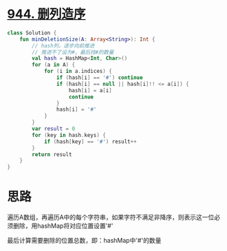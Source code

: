 # [944. 删列造序](https://leetcode-cn.com/problems/delete-columns-to-make-sorted/)

```kotlin
class Solution {
    fun minDeletionSize(A: Array<String>): Int {
        // hash列，逐步向前推进
        // 推进不了设为#，最后找#的数量
        val hash = HashMap<Int, Char>()
        for (a in A) {
            for (i in a.indices) {
                if (hash[i] == '#') continue
                if (hash[i] == null || hash[i]!! <= a[i]) {
                    hash[i] = a[i]
                    continue
                }
                hash[i] = '#'
            }
        }
        var result = 0
        for (key in hash.keys) {
            if (hash[key] == '#') result++
        }
        return result
    }
}
```

# 思路

遍历A数组，再遍历A中的每个字符串，如果字符不满足非降序，则表示这一位必须删除，用hashMap将对应位置设置'#'

最后计算需要删除的位置总数，即：hashMap中'#'的数量